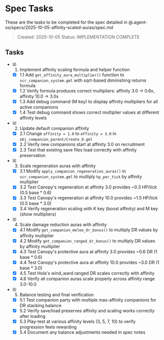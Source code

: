 # Spec Tasks

These are the tasks to be completed for the spec detailed in @.agent-os/specs/2025-10-05-affinity-scaled-auras/spec.md

> Created: 2025-10-05
> Status: IMPLEMENTATION COMPLETE

## Tasks

- [x] 1. Implement affinity scaling formula and helper function
  - [x] 1.1 Add `get_affinity_aura_multiplier()` function to `scr_companion_system.gml` with sqrt-based diminishing returns formula
  - [x] 1.2 Verify formula produces correct multipliers: affinity 3.0 → 0.6x, affinity 10.0 → 3.0x
  - [x] 1.3 Add debug command (M key) to display affinity multipliers for all active companions
  - [x] 1.4 Test debug command shows correct multiplier values at different affinity levels

- [x] 2. Update default companion affinity
  - [x] 2.1 Change `affinity = 1.0` to `affinity = 3.0` in `obj_companion_parent/Create_0.gml`
  - [x] 2.2 Verify new companions start at affinity 3.0 on recruitment
  - [x] 2.3 Test that existing save files load correctly with affinity preservation

- [x] 3. Scale regeneration auras with affinity
  - [x] 3.1 Modify `apply_companion_regeneration_auras()` in `scr_companion_system.gml` to multiply `hp_per_tick` by affinity multiplier
  - [x] 3.2 Test Canopy's regeneration at affinity 3.0 provides ~0.3 HP/tick (0.5 base * 0.6)
  - [x] 3.3 Test Canopy's regeneration at affinity 10.0 provides ~1.5 HP/tick (0.5 base * 3.0)
  - [x] 3.4 Verify regeneration scaling with K key (boost affinity) and M key (show multipliers)

- [x] 4. Scale damage reduction auras with affinity
  - [x] 4.1 Modify `get_companion_melee_dr_bonus()` to multiply DR values by affinity multiplier
  - [x] 4.2 Modify `get_companion_ranged_dr_bonus()` to multiply DR values by affinity multiplier
  - [x] 4.3 Test Canopy's protective aura at affinity 3.0 provides ~0.6 DR (1 base * 0.6)
  - [x] 4.4 Test Canopy's protective aura at affinity 10.0 provides ~3.0 DR (1 base * 3.0)
  - [x] 4.5 Test Hola's wind_ward ranged DR scales correctly with affinity
  - [x] 4.6 Verify all companion auras scale properly across affinity range 3.0-10.0

- [x] 5. Balance testing and final verification
  - [x] 5.1 Test companion party with multiple max-affinity companions for DR stacking balance
  - [x] 5.2 Verify save/load preserves affinity and scaling works correctly after loading
  - [x] 5.3 Play-test at various affinity levels (3, 5, 7, 10) to verify progression feels rewarding
  - [x] 5.4 Document any balance adjustments needed in spec notes

